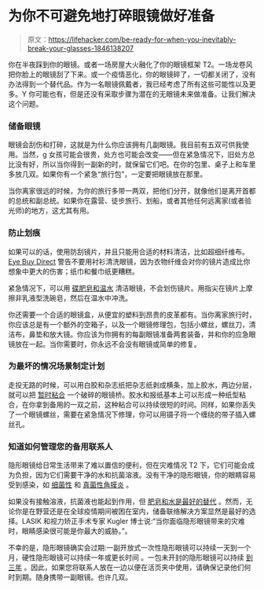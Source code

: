 # 为你不可避免地打碎眼镜做好准备

> 原文：<https://lifehacker.com/be-ready-for-when-you-inevitably-break-your-glasses-1846138207>

你在半夜踩到你的眼镜。或者一场房屋大火融化了你的眼镜框架 T2。一场龙卷风把你脸上的眼镜刮了下来。或一个疫情恶化，你的眼镜碎了，一切都关闭了，没有办法得到一个替代品。作为一名眼镜佩戴者，我已经考虑了所有这些可能性以及更多。Y 你可能也有，但是还没有采取步骤为潜在的无眼镜未来做准备。让我们解决这个问题。



### 储备眼镜

眼镜会刮伤和打碎，这就是为什么你应该拥有几副眼镜。我目前有五双可供我使用。当然，g 女孩可能会很贵，处方也可能会改变——但在紧急情况下，旧处方总比没有好，所以当你得到一副新的时，就保留它们吧。在你的包里、桌子上和车里多放几双。如果你有一个紧急“旅行包”，一定要把眼镜放在那里。

当你离家很远的时候，为你的旅行多带一两双，把他们分开，就像他们是离开首都的总统和副总统。如果你在露营、徒步旅行、划船，或者其他任何远离家(或者验光师)的地方，这尤其有用。

### 防止划痕

如果可以的话，使用防刮镜片，并且只能用合适的材料清洁，比如超细纤维布。 [Eye Buy Direct](https://www.eyebuydirect.com/eyecare/how-to-remove-scratches?channel=cpc&source=google&matchtype=b&kw=&adid=445592019008&addisttype=g&gclid=CjwKCAiAu8SABhAxEiwAsodSZOvBkE8yDPRffj8sUVIMDK3h9ry9fPw_SYl7ZY1Q2R2hmitBdn0IVRoC2w4QAvD_BwE) 警告不要用衬衫清洗眼镜，因为衣物纤维会对你的镜片造成比你想象中更大的伤害；纸巾和餐巾纸更糟糕。

紧急情况下，可以用 [碟肥皂和温水](https://www.healthline.com/health/how-to-clean-glasses#:~:text=Use%20a%20mild%20soap%2C%20like,and%20earpieces%20of%20your%20frames.) 清洁眼镜，不会划伤镜片。用指尖在镜片上摩擦非乳液型洗碗皂，然后在温水中冲洗。

你还需要一个合适的眼镜盒，从便宜的塑料到昂贵的皮革都有。当你离家旅行时，你应该总是有一个额外的空箱子，以及一个眼镜修理包，包括小螺丝，螺丝刀，清洁布，鼻垫和放大镜。你应该为你拥有的每副眼镜准备两套装备，并和你的应急眼镜放在一起。当你需要时，你永远不会没有眼镜或简单的修复。

### 为最坏的情况场景制定计划

走投无路的时候，可以用白胶和杂志纸把杂志纸剥成横条，加上胶水，两边分层，就可以把 [暂时粘合](https://fyidoctors.com/en/blog/categories/fashion-beauty-and-lifestyle/do-it-yourself-emergency-eyeglass-repair) 一个破碎的眼镜桥。胶水和报纸基本上可以形成一种纸型粘合，在你拿到备用的一双之前，这种粘合可以持续很短的时间。同样，如果你丢失了一个眼镜螺丝，需要在紧急情况下修理，你可以用镊子将一个缠绕的带子插入螺丝孔。

### 知道如何管理您的备用联系人

隐形眼镜给日常生活带来了难以置信的便利，但在灾难情况 T2 下，它们可能会成为负担，因为它们需要干净的水和抗菌溶液。没有干净的隐形眼镜，你的眼睛容易受到感染，如 [细菌性](https://www.cdc.gov/contactlenses/bacterial-keratitis.html#:~:text=Bacterial%20keratitis%20is%20an%20infection,Pseudomonas%20aeruginosa) 和 [真菌性角膜炎](https://www.cdc.gov/contactlenses/fungal-keratitis.html#:~:text=Fungal%20keratitis%20is%20an%20infection,Candida%20species) 。

如果没有接触溶液，抗菌液也能起到作用，但 [肥皂和水是最好的替代](https://www.mentalfloss.com/article/55689/what-happens-if-i-survive-apocalypse-and-only-have-one-pair-contact-lenses) 。然而，无论你是在野营还是在全球疫情期间被困在室内，储备联络解决方案显然是最好的选择。LASIK 和视力矫正手术专家 Kugler 博士说:“当你面临隐形眼镜带来的灾难时，眼睛感染很可能是你最大的威胁。”。

不幸的是，隐形眼镜确实会过期:一副开放式一次性隐形眼镜可以持续一天到一个月，硬性隐形眼镜可以持续一年或更长时间 。一包未开封的隐形眼镜可以持续 [到三年](https://www.1800contacts.com/eyesociety/how-long-can-you-wear-contacts/#:~:text=How%20long%20do%20contact%20lenses,a%20lens%20that%20has%20expired.) 。因此，如果您将联系人放在一边以便在活页夹中使用，请确保记录他们何时到期。随身携带一副眼镜。也许几双。